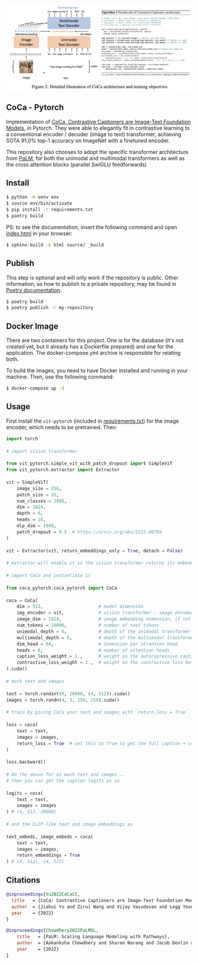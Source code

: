 <img src="./assets/coca.png" width="650px"></img>

## CoCa - Pytorch

Implementation of <a href="https://arxiv.org/abs/2205.01917">CoCa, Contrastive Captioners are Image-Text Foundation Models</a>, in Pytorch. They were able to elegantly fit in contrastive learning to a conventional encoder / decoder  (image to text) transformer, achieving SOTA 91.0% top-1 accuracy on ImageNet with a finetuned encoder.

This repository also chooses to adopt the specific transformer architecture from <a href="https://arxiv.org/abs/2204.02311">PaLM</a>, for both the unimodal and multimodal transformers as well as the cross attention blocks (parallel SwiGLU feedforwards)

## Install

```bash
$ python -m venv env
$ source env/bin/activate
$ pip install -r requirements.txt
$ poetry build
```

PS: to see the documentation, insert the following command and open [index.html](_build/index.html) in your browser:

```bash
$ sphinx-build -b html source/ _build
```

## Publish

This step is optional and will only work if the repository is public. Other information, as how to publish to a private repository, may be found in [Poetry documentation](https://python-poetry.org/docs/libraries/).

```bash
$ poetry build
$ poetry publish -r my-repository
```

## Docker Image

There are two containers for this project. One is for the database (it's not created yet, but it already has a Dockerfile prepared) and one for the application. The docker-compose.yml archive is responsible for relating both.

To build the images, you need to have Docker installed and running in your machine. Then, use the following command:

```bash
$ docker-compose up -d
```

## Usage

First install the `vit-pytorch` (included in [requirements.txt](requirements.txt)) for the image encoder, which needs to be pretrained. Then:

```python
import torch

# import vision transformer

from vit_pytorch.simple_vit_with_patch_dropout import SimpleViT
from vit_pytorch.extractor import Extractor

vit = SimpleViT(
    image_size = 256,
    patch_size = 32,
    num_classes = 1000,
    dim = 1024,
    depth = 6,
    heads = 16,
    mlp_dim = 2048,
    patch_dropout = 0.5  # https://arxiv.org/abs/2212.00794
)

vit = Extractor(vit, return_embeddings_only = True, detach = False)

# extractor will enable it so the vision transformer returns its embeddings

# import CoCa and instantiate it

from coca_pytorch.coca_pytorch import CoCa

coca = CoCa(
    dim = 512,                     # model dimension
    img_encoder = vit,             # vision transformer - image encoder, returning image embeddings as (batch, seq, dim)
    image_dim = 1024,              # image embedding dimension, if not the same as model dimensions
    num_tokens = 20000,            # number of text tokens
    unimodal_depth = 6,            # depth of the unimodal transformer
    multimodal_depth = 6,          # depth of the multimodal transformer
    dim_head = 64,                 # dimension per attention head
    heads = 8,                     # number of attention heads
    caption_loss_weight = 1.,      # weight on the autoregressive caption loss
    contrastive_loss_weight = 1.,  # weight on the contrastive loss between image and text CLS embeddings
).cuda()

# mock text and images

text = torch.randint(0, 20000, (4, 512)).cuda()
images = torch.randn(4, 3, 256, 256).cuda()

# train by giving CoCa your text and images with `return_loss = True`

loss = coca(
    text = text,
    images = images,
    return_loss = True  # set this to True to get the full caption + contrastive loss
)

loss.backward()

# do the above for as much text and images...
# then you can get the caption logits as so

logits = coca(
    text = text,
    images = images
) # (4, 512, 20000)

# and the CLIP-like text and image embeddings as

text_embeds, image_embeds = coca(
    text = text,
    images = images,
    return_embeddings = True
) # (4, 512), (4, 512)
```

## Citations

```bibtex
@inproceedings{Yu2022CoCaCC,
  title   = {CoCa: Contrastive Captioners are Image-Text Foundation Models},
  author  = {Jiahui Yu and Zirui Wang and Vijay Vasudevan and Legg Yeung and Mojtaba Seyedhosseini and Yonghui Wu},
  year    = {2022}
}
```

```bibtex
@inproceedings{Chowdhery2022PaLMSL,
    title   = {PaLM: Scaling Language Modeling with Pathways},
    author  = {Aakanksha Chowdhery and Sharan Narang and Jacob Devlin and Maarten Bosma and Gaurav Mishra and Adam Roberts and Paul Barham and Hyung Won Chung and Charles Sutton and Sebastian Gehrmann and Parker Schuh and Kensen Shi and Sasha Tsvyashchenko and Joshua Maynez and Abhishek Rao and Parker Barnes and Yi Tay and Noam M. Shazeer and Vinodkumar Prabhakaran and Emily Reif and Nan Du and Benton C. Hutchinson and Reiner Pope and James Bradbury and Jacob Austin and Michael Isard and Guy Gur-Ari and Pengcheng Yin and Toju Duke and Anselm Levskaya and Sanjay Ghemawat and Sunipa Dev and Henryk Michalewski and Xavier Garc{\'i}a and Vedant Misra and Kevin Robinson and Liam Fedus and Denny Zhou and Daphne Ippolito and David Luan and Hyeontaek Lim and Barret Zoph and Alexander Spiridonov and Ryan Sepassi and David Dohan and Shivani Agrawal and Mark Omernick and Andrew M. Dai and Thanumalayan Sankaranarayana Pillai and Marie Pellat and Aitor Lewkowycz and Erica Oliveira Moreira and Rewon Child and Oleksandr Polozov and Katherine Lee and Zongwei Zhou and Xuezhi Wang and Brennan Saeta and Mark Diaz and Orhan Firat and Michele Catasta and Jason Wei and Kathleen S. Meier-Hellstern and Douglas Eck and Jeff Dean and Slav Petrov and Noah Fiedel},
    year    = {2022}
}
```
